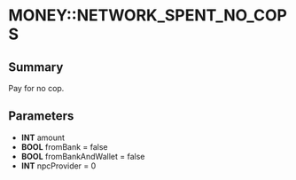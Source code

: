 # MONEY::NETWORK_SPENT_NO_COPS

## Summary
Pay for no cop.

## Parameters
* **INT** amount
* **BOOL** fromBank = false
* **BOOL** fromBankAndWallet = false
* **INT** npcProvider = 0